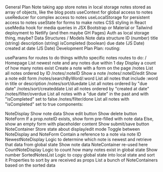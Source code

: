 General Plan
Note taking app
store notes in local storage
notes stored as array of objects, like the blog posts
useContext for global access to notes
useReducer for complex access to notes
useLocalStorage for persistent access to notes
useState for forms to make notes
CSS styling in React
useMedia hook for media queries in JSX
Bootstrap or Material or Tailwind
deployment to Netlify (and then maybe GH Pages)
Auth as local storage thing, maybe?
Data Structures / Models
Note data structure
ID (number)
title (string)
description (string)
isCompleted (boolean)
due date (JS Date)
created at date (JS Date)
Development Plan
Plan:
routing:

useParams for routes to do things with/to specific notes
routes to do:
/
Homepage
List newest note and any notes due within 1 day
Display a count of how many notes exist
Create a note with a form on the page
/notes
List all notes ordered by ID
/notes/:noteID
Show a note
/notes/:noteID/edit
Show a note edit form
/notes/searchByWord/:word
List all notes that include :word in title or description
/notes/sort/duedate
List all notes ordered by "due date"
/notes/sort/createddate
List all notes ordered by "created at date"
/notes/filter/overdue
List all notes with a "due date" in the past and with "isCompleted" set to false
/notes/filter/done
List all notes with "isCompleted" set to true
components:

NoteDisplay
Show note data
Show edit button
Show delete button
NoteForm
If a prop.noteID exists, show form pre-filled with note data
Else, show an empty form with placeholder content
Show submit/save button
NoteContainer
Store state about display/edit mode
Toggle between NoteDisplay and NoteForm
Contain a reference to a note via note ID
NewestNoteDisplay
Logic to determine which note is newest and retrieve that data from global state
Show note data
NoteContainer re-used here
CountNoteDisplay
Logic to count how many notes exist in global state
Show number
SortedNotesList
Logic to copy global state into local state and sort it
Properties to sort by are received as props
List a bunch of NoteContainers based on the sorted data
